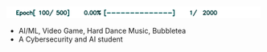 
<img src="https://github.com/Deepdive543443/Deepdive543443/blob/main/bar.gif"></img>


- AI/ML, Video Game, Hard Dance Music, Bubbletea
- A Cybersecurity and AI student

